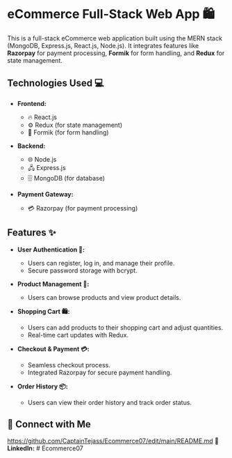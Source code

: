 # eCommerce Full-Stack Web App 🛍️

This is a full-stack eCommerce web application built using the MERN stack (MongoDB, Express.js, React.js, Node.js). It integrates features like **Razorpay** for payment processing, **Formik** for form handling, and **Redux** for state management.

## Technologies Used 💻

- **Frontend:**
  - 🔥 React.js
  - ⚙️ Redux (for state management)
  - 📝 Formik (for form handling)
  
- **Backend:**
  - 🌐 Node.js
  - 🖧 Express.js
  - 🗄️ MongoDB (for database)

- **Payment Gateway:**
  - 💳 Razorpay (for payment processing)

## Features ✨

- **User Authentication 🔐:**
  - Users can register, log in, and manage their profile.
  - Secure password storage with bcrypt.

- **Product Management 🛒:**
  - Users can browse products and view product details.
  
- **Shopping Cart 🛍️:**
  - Users can add products to their shopping cart and adjust quantities.
  - Real-time cart updates with Redux.

- **Checkout & Payment 💳:**
  - Seamless checkout process.
  - Integrated Razorpay for secure payment handling.

- **Order History 📦:**
  - Users can view their order history and track order status.

## 🤝 Connect with Me
https://github.com/CaptainTejass/Ecommerce07/edit/main/README.md
💼 **LinkedIn:** 
#   E c o m m e r c e 0 7 
 
 

